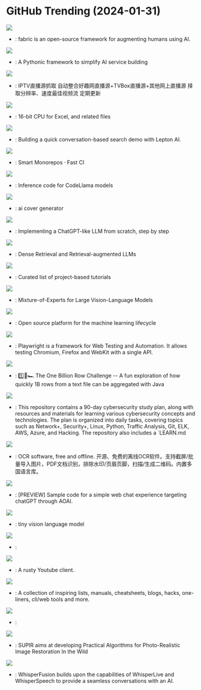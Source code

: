 # GitHub Trending (2024-01-31)

![](https://img.shields.io/badge/Python-New%20186-green?style=flat-square&logo=appveyor)
- [](https://github.comundefined): fabric is an open-source framework for augmenting humans using AI.

![](https://img.shields.io/badge/Python-New%2075-green?style=flat-square&logo=appveyor)
- [](https://github.comundefined): A Pythonic framework to simplify AI service building

![](https://img.shields.io/badge/none-New%20660-green?style=flat-square&logo=appveyor)
- [](https://github.comundefined): IPTV直播源抓取 自动整合好趣网直播源+TVBox直播源+其他网上直播源 择取分辨率、速度最佳视频流 定期更新

![](https://img.shields.io/badge/Python-New%20451-green?style=flat-square&logo=appveyor)
- [](https://github.comundefined): 16-bit CPU for Excel, and related files

![](https://img.shields.io/badge/TypeScript-New%20977-green?style=flat-square&logo=appveyor)
- [](https://github.comundefined): Building a quick conversation-based search demo with Lepton AI.

![](https://img.shields.io/badge/TypeScript-New%2013-green?style=flat-square&logo=appveyor)
- [](https://github.comundefined): Smart Monorepos · Fast CI

![](https://img.shields.io/badge/Python-New%20319-green?style=flat-square&logo=appveyor)
- [](https://github.comundefined): Inference code for CodeLlama models

![](https://img.shields.io/badge/TypeScript-New%20205-green?style=flat-square&logo=appveyor)
- [](https://github.comundefined): ai cover generator

![](https://img.shields.io/badge/Jupyter%20Notebook-New%201-green?style=flat-square&logo=appveyor)
- [](https://github.comundefined): Implementing a ChatGPT-like LLM from scratch, step by step

![](https://img.shields.io/badge/Python-New%20107-green?style=flat-square&logo=appveyor)
- [](https://github.comundefined): Dense Retrieval and Retrieval-augmented LLMs

![](https://img.shields.io/badge/none-New%20611-green?style=flat-square&logo=appveyor)
- [](https://github.comundefined): Curated list of project-based tutorials

![](https://img.shields.io/badge/Python-New%2096-green?style=flat-square&logo=appveyor)
- [](https://github.comundefined): Mixture-of-Experts for Large Vision-Language Models

![](https://img.shields.io/badge/Python-New%2012-green?style=flat-square&logo=appveyor)
- [](https://github.comundefined): Open source platform for the machine learning lifecycle

![](https://img.shields.io/badge/TypeScript-New%2035-green?style=flat-square&logo=appveyor)
- [](https://github.comundefined): Playwright is a framework for Web Testing and Automation. It allows testing Chromium, Firefox and WebKit with a single API.

![](https://img.shields.io/badge/Java-New%2067-green?style=flat-square&logo=appveyor)
- [](https://github.comundefined): 1️⃣🐝🏎️ The One Billion Row Challenge -- A fun exploration of how quickly 1B rows from a text file can be aggregated with Java

![](https://img.shields.io/badge/none-New%20340-green?style=flat-square&logo=appveyor)
- [](https://github.comundefined): This repository contains a 90-day cybersecurity study plan, along with resources and materials for learning various cybersecurity concepts and technologies. The plan is organized into daily tasks, covering topics such as Network+, Security+, Linux, Python, Traffic Analysis, Git, ELK, AWS, Azure, and Hacking. The repository also includes a `LEARN.md

![](https://img.shields.io/badge/QML-New%20178-green?style=flat-square&logo=appveyor)
- [](https://github.comundefined): OCR software, free and offline. 开源、免费的离线OCR软件。支持截屏/批量导入图片，PDF文档识别，排除水印/页眉页脚，扫描/生成二维码。内置多国语言库。

![](https://img.shields.io/badge/Python-New%205-green?style=flat-square&logo=appveyor)
- [](https://github.comundefined): [PREVIEW] Sample code for a simple web chat experience targeting chatGPT through AOAI.

![](https://img.shields.io/badge/Python-New%20384-green?style=flat-square&logo=appveyor)
- [](https://github.comundefined): tiny vision language model

![](https://img.shields.io/badge/HTML-New%2077-green?style=flat-square&logo=appveyor)
- [](https://github.comundefined): 

![](https://img.shields.io/badge/Rust-New%2010-green?style=flat-square&logo=appveyor)
- [](https://github.comundefined): A rusty Youtube client.

![](https://img.shields.io/badge/none-New%20296-green?style=flat-square&logo=appveyor)
- [](https://github.comundefined): A collection of inspiring lists, manuals, cheatsheets, blogs, hacks, one-liners, cli/web tools and more.

![](https://img.shields.io/badge/Java-New%2043-green?style=flat-square&logo=appveyor)
- [](https://github.comundefined): 

![](https://img.shields.io/badge/Python-New%2071-green?style=flat-square&logo=appveyor)
- [](https://github.comundefined): SUPIR aims at developing Practical Algorithms for Photo-Realistic Image Restoration In the Wild

![](https://img.shields.io/badge/Python-New%20200-green?style=flat-square&logo=appveyor)
- [](https://github.comundefined): WhisperFusion builds upon the capabilities of WhisperLive and WhisperSpeech to provide a seamless conversations with an AI.

